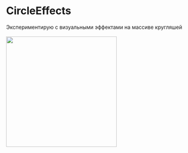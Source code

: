 # CircleEffects
Экспериментирую с визуальными эффектами на массиве кругляшей
<br></br>
<img src="ScreenShots/2023-04-08_16-33-27.gif" width="300">
